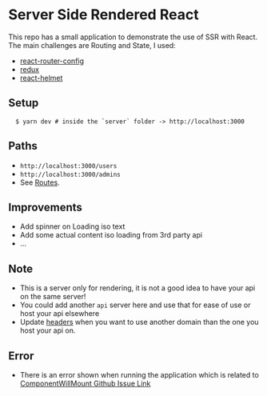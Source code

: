 # Server Side Rendered React

This repo has a small application to demonstrate the use of SSR with React. The main challenges are Routing and State, I used:
- [react-router-config](https://github.com/ReactTraining/react-router/tree/master/packages/react-router-config)
- [redux](https://github.com/reduxjs/redux)
- [react-helmet](https://github.com/nfl/react-helmet)

## Setup

```
  $ yarn dev # inside the `server` folder -> http://localhost:3000
```

## Paths
 - `http://localhost:3000/users`
 - `http://localhost:3000/admins`
 - See [Routes](https://github.com/MBing/SSR-React/blob/master/server/src/client/Routes.js).

## Improvements
 - Add spinner on Loading iso text
 - Add some actual content iso loading from 3rd party api
 - ...
 
## Note
 - This is a server only for rendering, it is not a good idea to have your api on the same server!
 - You could add another `api` server here and use that for ease of use or host your api elsewhere
 - Update [headers](https://github.com/MBing/SSR-React/blob/master/server/src/index.js#L15) when you want to use another domain than the one you host your api on.

## Error
 - There is an error shown when running the application which is related to [ComponentWillMount Github Issue Link](https://github.com/nfl/react-helmet/issues/426v)
